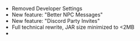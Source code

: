 * Removed Developer Settings
* New feature: "Better NPC Messages"
* New feature: "Discord Party Invites"
* Full technical rewrite, JAR size minimized to <2MB
* 